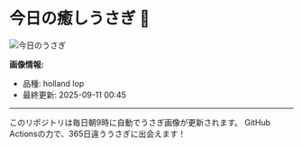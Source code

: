 # 今日の癒しうさぎ 🐰

![今日のうさぎ](https://firebasestorage.googleapis.com/v0/b/rabbitdb-9370d.appspot.com/o/rabbits%2F4556a64f?alt=media&token=296eafc8-3127-4ec1-af78-017d9166f7dd)

**画像情報:**
- 品種: holland lop
- 最終更新: 2025-09-11 00:45

---

このリポジトリは毎日朝9時に自動でうさぎ画像が更新されます。
GitHub Actionsの力で、365日違ううさぎに出会えます！
